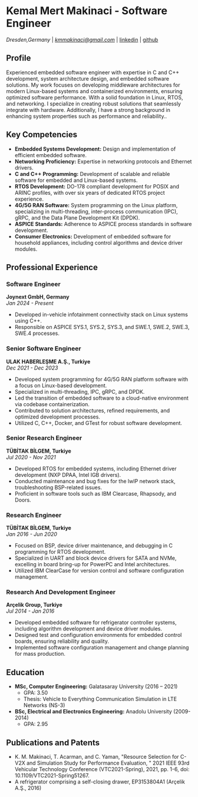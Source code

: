 # Kemal Mert Makinaci - Software Engineer
*Dresden,Germany* | *kmmakinaci@gmail.com* | [linkedin](linkedin.com/in/kemalmertmakinaci) | [github](https://github.com/kmmakinaci)


## Profile
Experienced embedded software engineer with expertise in C and C++ development, system architecture design, and embedded
software solutions. My work focuses on developing middleware architectures for modern Linux-based systems and
containerized environments, ensuring optimized software performance. With a solid foundation in Linux, RTOS, and networking.
I specialize in creating robust solutions that seamlessly integrate with hardware. Additionally, I have a strong 
background in enhancing system properties such as performance and reliability..

## Key Competencies
- **Embedded Systems Development:** Design and implementation of efficient embedded software.
- **Networking Proficiency:** Expertise in networking protocols and Ethernet drivers.
- **C and C++ Programming:** Development of scalable and reliable software for embedded and Linux-based systems.
- **RTOS Development:** DO-178 compliant development for POSIX and ARINC profiles, with over six years of dedicated RTOS
project experience.
- **4G/5G RAN Software:** System programming on the Linux platform, specializing in multi-threading, inter-process
communication (IPC), gRPC, and the Data Plane Development Kit (DPDK).
- **ASPICE Standards:** Adherence to ASPICE process standards in software development.
- **Consumer Electronics:** Development of embedded software for household appliances, including control algorithms and
device driver modules.

## Professional Experience

### Software Engineer
**Joynext GmbH, Germany**  
*Jan 2024 - Present*  
- Developed in-vehicle infotainment connectivity stack on Linux systems using C++.
- Responsible on ASPICE SYS.1, SYS.2, SYS.3, and SWE.1, SWE.2, SWE.3, SWE.4 processes.

### Senior Software Engineer
**ULAK HABERLEŞME A.Ş., Turkiye**  
*Dec 2021 - Dec 2023*  
- Developed system programming for 4G/5G RAN platform software with a focus on Linux-based development.
- Specialized in multi-threading, IPC, gRPC, and DPDK.
- Led the transition of embedded software to a cloud-native environment via codebase containerization.
- Contributed to solution architectures, refined requirements, and optimized development processes.
- Utilized C, C++, Docker, and GTest for robust software development.

### Senior Research Engineer
**TÜBİTAK BİLGEM, Turkiye**  
*Jul 2020 - Nov 2021*  
- Developed RTOS for embedded systems, including Ethernet driver development (NXP DPAA, Intel IGB drivers).
- Conducted maintenance and bug fixes for the lwIP network stack, troubleshooting BSP-related issues.
- Proficient in software tools such as IBM Clearcase, Rhapsody, and Doors.

### Research Engineer
**TÜBİTAK BİLGEM, Turkiye**  
*Jan 2016 - Jun 2020*  
- Focused on BSP, device driver maintenance, and debugging in C programming for RTOS development.
- Specialized in UART and block device drivers for SATA and NVMe, excelling in board bring-up for PowerPC and Intel architectures.
- Utilized IBM ClearCase for version control and software configuration management.

### Research And Development Engineer
**Arçelik Group, Turkiye**  
*Jul 2014 - Jan 2016*  
- Developed embedded software for refrigerator controller systems, including algorithm development and device driver modules.
- Designed test and configuration environments for embedded control boards, ensuring reliability and quality.
- Implemented software configuration management and change planning for mass production.

## Education
- **MSc, Computer Engineering:** Galatasaray University (2016 – 2021)  
  - GPA: 3.50  
  - Thesis: Vehicle to Everything Communication Simulation in LTE Networks (NS-3)
- **BSc, Electrical and Electronics Engineering:** Anadolu University (2009-2014)  
  - GPA: 2.95

## Publications and Patents
- K. M. Makinaci, T. Acarman, and C. Yaman, "Resource Selection for C-V2X and Simulation Study for Performance Evaluation,
" 2021 IEEE 93rd Vehicular Technology Conference (VTC2021-Spring), 2021, pp. 1-6, doi: 10.1109/VTC2021-Spring51267.
- A refrigerator comprising a self-closing drawer, EP3153804A1 (Arçelik A.Ş., 2016)
